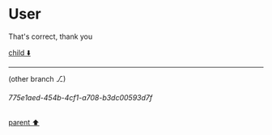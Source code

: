 # User

That's correct, thank you

[child ⬇️](#775e1aed-454b-4cf1-a708-b3dc00593d7f)

---

(other branch ⎇)
###### 775e1aed-454b-4cf1-a708-b3dc00593d7f
[parent ⬆️](#aaa29e21-efd1-4328-9223-e41d4612fc00)
